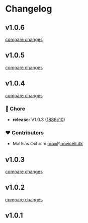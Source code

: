 # Changelog


## v1.0.6

[compare changes](https://github.com/mathiasoxholm/humblescroll-nuxt/compare/v1.0.5...v1.0.6)

## v1.0.5

[compare changes](https://github.com/mathiasoxholm/humblescroll-nuxt/compare/v1.0.4...v1.0.5)

## v1.0.4

[compare changes](https://github.com/mathiasoxholm/humblescroll-nuxt/compare/v1.0.3...v1.0.4)

### 🏡 Chore

- **release:** V1.0.3 ([1886c10](https://github.com/mathiasoxholm/humblescroll-nuxt/commit/1886c10))

### ❤️ Contributors

- Mathias Oxholm <mox@novicell.dk>

## v1.0.3

[compare changes](https://github.com/mathiasoxholm/humblescroll-nuxt/compare/v1.0.2...v1.0.3)

## v1.0.2

[compare changes](https://github.com/mathiasoxholm/humblescroll-nuxt/compare/v1.0.1...v1.0.2)

## v1.0.1

